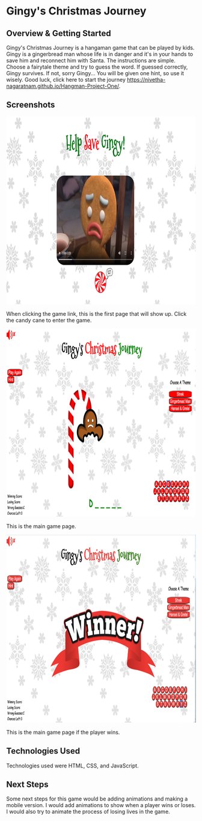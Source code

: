 # Gingy's Christmas Journey

## **Overview & Getting Started** 

Gingy's Christmas Journey is a hangaman game that can be played by kids. Gingy is a gingerbread man whose life is in danger and it's in your hands to save
him and reconnect him with Santa. The instructions are simple. Choose a fairytale theme and try to guess the word. If guessed correctly, Gingy survives. If not, 
sorry Gingy... You will be given one hint, so use it wisely. Good luck, click here to start the journey https://nivetha-nagaratnam.github.io/Hangman-Project-One/.

## **Screenshots** 

<img src="Screenshots/Screen Shot 2020-10-12 at 4.22.13 PM.png" alt="Game Home Page" width="800" height="500"/>

When clicking the game link, this is the first page that will show up. Click the candy cane to enter the game.

<img src="Screenshots/Screen Shot 2020-10-12 at 4.23.05 PM.png" alt="Game Page While Playing Game" width="800" height="500"/>

This is the main game page. 

<img src="Screenshots/Screen Shot 2020-10-12 at 4.23.31 PM.png" alt="Game Page When Player Wins" width="800" height="500"/>

This is the main game page if the player wins.

## **Technologies Used** 

Technologies used were HTML, CSS, and JavaScript.

## **Next Steps** 

Some next steps for this game would be adding animations and making a mobile version. I would add animations to show when a player wins or loses. I would also try to animate the process of 
losing lives in the game. 
